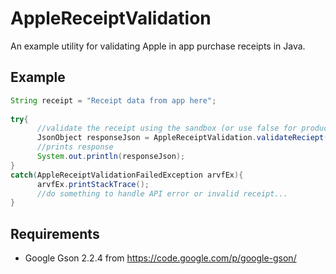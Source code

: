 AppleReceiptValidation
======================

An example utility for validating Apple in app purchase receipts in Java.

Example
-------
```java
String receipt = "Receipt data from app here";
		
try{
	  //validate the receipt using the sandbox (or use false for production)
	  JsonObject responseJson = AppleReceiptValidation.validateReciept(receipt, true);
	  //prints response
	  System.out.println(responseJson);
}
catch(AppleReceiptValidationFailedException arvfEx){
	  arvfEx.printStackTrace();
	  //do something to handle API error or invalid receipt...
}
```

Requirements
------------
* Google Gson 2.2.4 from https://code.google.com/p/google-gson/
